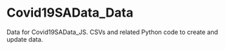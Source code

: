 # Covid19SAData_Data
Data for Covid19SAData_JS. CSVs and related Python code to create and update data. 
